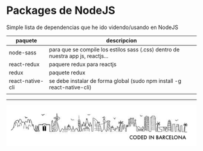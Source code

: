 # Packages de NodeJS

Simple lista de dependencias que he ido videndo/usando en NodeJS

| paquete | descripcion |
|--------------| ------------|
| node-sass | para que se compile los estilos sass (.css) dentro de nuestra app js, reactjs... |
| react-redux | paquere redux para reactjs |
| redux | paquete redux |
| react-native-cli | se debe instalar de forma global (sudo npm install -g react-native-cli) |
| | |

---
<!-- Pit i Collons -->
![Coded In Barcelona](https://raw.githubusercontent.com/leguim-repo/leguim-repo/master/img/codedinbcn.png)
